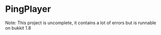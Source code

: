 # PingPlayer

Note: This project is uncomplete, it contains a lot of errors but is runnable on bukkit 1.8
